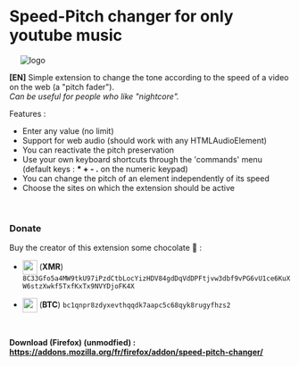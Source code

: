 # Speed-Pitch changer for only youtube music

&nbsp;&nbsp;&nbsp;&nbsp; ![logo](/icons/border-128.png)

**[EN]** Simple extension to change the tone according to the speed of a video on the web (a "pitch fader"). <br/>_Can be useful for people who like "nightcore"._

Features :
- Enter any value (no limit)
- Support for web audio (should work with any HTMLAudioElement)
- You can reactivate the pitch preservation
- Use your own keyboard shortcuts through the 'commands' menu (default keys : __* + - .__ on the numeric keypad)
- You can change the pitch of an element independently of its speed
- Choose the sites on which the extension should be active

<br/>


### Donate
Buy the creator of this extension some chocolate 🍫 : <br>
 - <img src="https://cryptologos.cc/logos/monero-xmr-logo.svg" width="26px" align="center"> (**XMR**) `8C33Gfo5a4MW9tkU97iPzdCtbLocYizHDV84gdDqVdDPFtjvw3dbf9vPG6vU1ce6KuXW6stzXwkf5TxfKxTx9NVYDjoFK4X`

 - <img src="https://cryptologos.cc/logos/bitcoin-btc-logo.svg" width="26px" align="center"> (**BTC**) `bc1qnpr8zdyxevthqqdk7aapc5c68qyk8rugyfhzs2`

<br>

**Download (Firefox) (unmodfied) : https://addons.mozilla.org/fr/firefox/addon/speed-pitch-changer/**
